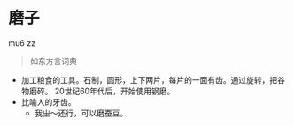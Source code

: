 # 磨子
mu6 zz
> 如东方言词典
- 加工粮食的工具。石制，圆形，上下两片，每片的一面有齿。通过旋转，把谷物磨碎。 20世纪60年代后，开始使用钢磨。
- 比喻人的牙齿。
  - 我㞢～还行，可以磨蚕豆。
